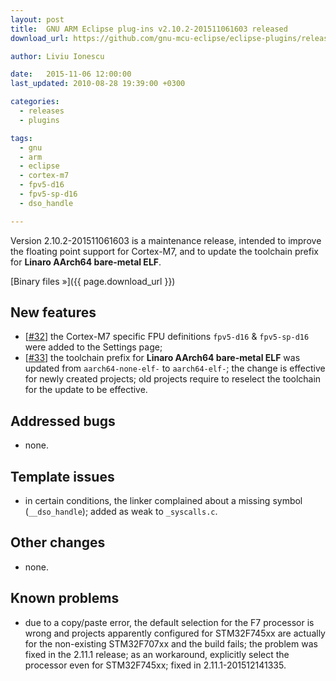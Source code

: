 ```yaml
---
layout: post
title:  GNU ARM Eclipse plug-ins v2.10.2-201511061603 released
download_url: https://github.com/gnu-mcu-eclipse/eclipse-plugins/releases/tag/v2.10.2-201511061603

author: Liviu Ionescu

date:   2015-11-06 12:00:00
last_updated: 2010-08-28 19:39:00 +0300

categories:
  - releases
  - plugins

tags:
  - gnu
  - arm
  - eclipse
  - cortex-m7
  - fpv5-d16
  - fpv5-sp-d16
  - dso_handle

---
```


Version 2.10.2-201511061603 is a maintenance release, intended to improve the floating point support for Cortex-M7, and to update the toolchain prefix for **Linaro AArch64 bare-metal ELF**.

[Binary files »]({{ page.download_url }})

## New features

- [[#32](https://github.com/gnu-mcu-eclipse/eclipse-plugins/issues/32)] the Cortex-M7 specific FPU definitions `fpv5-d16` & `fpv5-sp-d16` were added to the Settings page;
- [[#33](https://github.com/gnu-mcu-eclipse/eclipse-plugins/issues/33)] the toolchain prefix for **Linaro AArch64 bare-metal ELF** was updated from `aarch64-none-elf-` to `aarch64-elf-`; the change is effective for newly created projects; old projects require to reselect the toolchain for the update to be effective.

## Addressed bugs

- none.

## Template issues

- in certain conditions, the linker complained about a missing symbol (`__dso_handle`); added as weak to `_syscalls.c`.

## Other changes

- none.

## Known problems

- due to a copy/paste error, the default selection for the F7 processor is wrong and projects apparently configured for STM32F745xx are actually for the non-existing STM32F707xx and the build fails; the problem was fixed in the 2.11.1 release; as an workaround, explicitly select the processor even for STM32F745xx; fixed in 2.11.1-201512141335.
